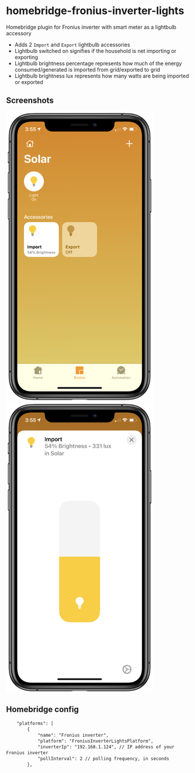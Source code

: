 # homebridge-fronius-inverter-lights
 Homebridge plugin for Fronius inverter with smart meter as a lightbulb accessory
 
- Adds 2 `Import` and `Export` lightbulb accessories
- Lightbulb switched on signifies if the household is net importing or exporting
- Lightbulb brightness percentage represents how much of the energy consumed/generated is imported from grid/exported to grid
- Lightbulb brightness lux represents how many watts are being imported or exported

## Screenshots

<img src="https://raw.githubusercontent.com/longzheng/homebridge-fronius-inverter-lights/master/docs/screenshot1.PNG" width="400"><img src="https://raw.githubusercontent.com/longzheng/homebridge-fronius-inverter-lights/master/docs/screenshot2.PNG" width="400">

## Homebridge config

```
    "platforms": [
        {
            "name": "Fronius inverter",
            "platform": "FroniusInverterLightsPlatform",
            "inverterIp": "192.168.1.124", // IP address of your Fronius inverter
            "pollInterval": 2 // polling frequency, in seconds
        },

```
